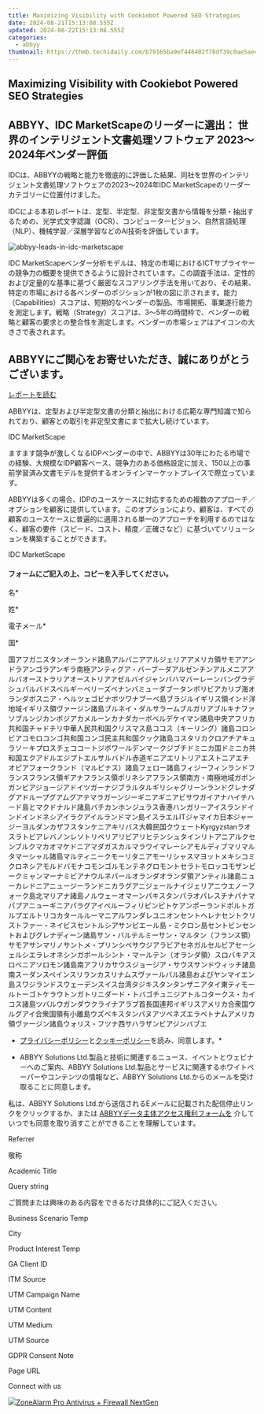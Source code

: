 ```yaml
---
title: Maximizing Visibility with Cookiebot Powered SEO Strategies
date: 2024-08-21T15:13:08.555Z
updated: 2024-08-22T15:13:08.555Z
categories:
  - abbyy
thumbnail: https://thmb.techidaily.com/b79165ba9ef446402f78df39c0ae5aec29c669cdb8669a7402e153be3d685b74.jpg
---
```


## Maximizing Visibility with Cookiebot Powered SEO Strategies

## ABBYY、IDC MarketScapeのリーダーに選出： 世界のインテリジェント文書処理ソフトウェア 2023～2024年ベンダー評価 

IDCは、ABBYYの戦略と能力を徹底的に評価した結果、同社を世界のインテリジェント文書処理ソフトウェアの2023～2024年IDC MarketScapeのリーダーカテゴリーに位置付けました。 

IDCによる本初レポートは、定型、半定型、非定型文書から情報を分類・抽出するための、光学式文字認識（OCR）、コンピュータービジョン、自然言語処理（NLP）、機械学習／深層学習などのAI技術を評価しています。 

![abbyy-leads-in-idc-marketscape](https://content.abbyy.com/-/media/project/abbyy/abbyy/insights/resource-center/content-images/abbyy-leads-in-idc-marketscape-pic.png?h=704&w=800)

IDC MarketScapeベンダー分析モデルは、特定の市場におけるICTサプライヤーの競争力の概要を提供できるように設計されています。この調査手法は、定性的および定量的な基準に基づく厳密なスコアリング手法を用いており、その結果、特定の市場における各ベンダーのポジションが1枚の図に示されます。能力（Capabilities）スコアは、短期的なベンダーの製品、市場開拓、事業遂行能力を測定します。戦略（Strategy）スコアは、3～5年の時間枠で、ベンダーの戦略と顧客の要求との整合性を測定します。ベンダーの市場シェアはアイコンの大きさで表されます。 

## ABBYYにご関心をお寄せいただき、誠にありがとうございます。

[レポートを読む](https://global.abbyy.com/hubfs/documents/content/IDC-MarketScape-Worldwide-Intelligent-Document-Processing-Software-2023-2024-Vendor-Assessment.pdf "Read the report") 

ABBYYは、定型および半定型文書の分類と抽出における広範な専門知識で知られており、顧客との取引を非定型文書にまで拡大し続けています。

IDC MarketScape

ますます競争が激しくなるIDPベンダーの中で、ABBYYは30年にわたる市場での経験、大規模なIDP顧客ベース、競争力のある価格設定に加え、150以上の事前学習済み文書モデルを提供するオンラインマーケットプレイスで際立っています。

ABBYYは多くの場合、IDPのユースケースに対応するための複数のアプローチ／オプションを顧客に提供しています。このオプションにより、顧客は、すべての顧客のユースケースに普遍的に適用される単一のアプローチを利用するのではなく、顧客の要件（スピード、コスト、精度／正確さなど）に基づいてソリューションを構築することができます。

IDC MarketScape

#### フォームにご記入の上、コピーを入手してください。 

名\*

姓\*

電子メール\*

国\*

国アフガニスタンオーランド諸島アルバニアアルジェリアアメリカ領サモアアンドラアンゴラアンギラ南極アンティグア・バーブーダアルゼンチンアルメニアアルバオーストラリアオーストリアアゼルバイジャンバハマバーレーンバングラデシュバルバドスベルギーベリーズベナンバミューダブータンボリビアカリブ海オランダボスニア・ヘルツェゴビナボツワナブーベ島ブラジルイギリス領インド洋地域イギリス領ヴァージン諸島ブルネイ・ダルサラームブルガリアブルキナファソブルンジカンボジアカメルーンカナダカーボベルデケイマン諸島中央アフリカ共和国チャドチリ中華人民共和国クリスマス島ココス（キーリング）諸島コロンビアコモロコンゴ共和国コンゴ民主共和国クック諸島コスタリカクロアチアキュラソーキプロスチェココートジボワールデンマークジブチドミニカ国ドミニカ共和国エクアドルエジプトエルサルバドル赤道ギニアエリトリアエストニアエチオピアフォークランド（マルビナス）諸島フェロー諸島フィジーフィンランドフランスフランス領ギアナフランス領ポリネシアフランス領南方・南極地域ガボンガンビアジョージアドイツガーナジブラルタルギリシャグリーンランドグレナダグアドループグアムグアテマラガーンジーギニアギニアビサウガイアナハイチハード島とマクドナルド諸島バチカンホンジュラス香港ハンガリーアイスランドインドインドネシアイラクアイルランドマン島イスラエルITジャマイカ日本ジャージーヨルダンカザフスタンケニアキリバス大韓民国クウェートKyrgyzstanラオスラトビアレバノンレソトリベリアリビアリヒテンシュタインリトアニアルクセンブルクマカオマケドニアマダガスカルマラウイマレーシアモルディブマリマルタマーシャル諸島マルティニークモーリタニアモーリシャスマヨットメキシコミクロネシアモルドバモナコモンゴルモンテネグロモントセラトモロッコモザンビークミャンマーナミビアナウルネパールオランダオランダ領アンティル諸島ニューカレドニアニュージーランドニカラグアニジェールナイジェリアニウエノーフォーク島北マリアナ諸島ノルウェーオマーンパキスタンパラオパレスチナパナマパプアニューギニアパラグアイペルーフィリピンピトケアンポーランドポルトガルプエルトリコカタールルーマニアルワンダレユニオンセントヘレナセントクリストファー・ネイビスセントルシアサンピエール島・ミクロン島セントビンセントおよびグレナディーン諸島サン・バルテルミーサン・マルタン（フランス領）サモアサンマリノサントメ・プリンシペサウジアラビアセネガルセルビアセーシェルシエラレオネシンガポールシント・マールテン（オランダ領）スロバキアスロベニアソロモン諸島南アフリカサウスジョージア・サウスサンドウィッチ諸島南スーダンスペインスリランカスリナムスヴァールバル諸島およびヤンマイエン島スワジランドスウェーデンスイス台湾タジキスタンタンザニアタイ東ティモールトーゴトケラウトンガトリニダード・トバゴチュニジアトルコタークス・カイコス諸島ツバルウガンダウクライナアラブ首長国連邦イギリスアメリカ合衆国ウルグアイ合衆国領有小離島ウズベキスタンバヌアツベネズエラベトナムアメリカ領ヴァージン諸島ウォリス・フツナ西サハラザンビアジンバブエ

* [プライバシーポリシー](https://tools.techidaily.com/abbyy/products/)と[クッキーポリシー](https://tools.techidaily.com/abbyy/products/)を読み、同意します。\*

* ABBYY Solutions Ltd.製品と技術に関連するニュース、イベントとウェビナーへのご案内、ABBYY Solutions Ltd.製品とサービスに関連するホワイトペーパーやコンテンツの情報など、ABBYY Solutions Ltd.からのメールを受け取ることに同意します。  
    
私は、ABBYY Solutions Ltd.から送信されるEメールに記載された配信停止リンクをクリックするか、または [ABBYYデータ主体アクセス権利フォームを](https://tools.techidaily.com/abbyy/products/) 介していつでも同意を取り消すことができることを理解しています。

Referrer

敬称

Academic Title

Query string

ご質問または興味のある内容をできるだけ具体的にご記入ください。

Business Scenario Temp

City

Product Interest Temp

GA Client ID

ITM Source

UTM Campaign Name

UTM Content

UTM Medium

UTM Source

GDPR Consent Note

Page URL

Connect with us

<ins class="adsbygoogle"
     style="display:block"
     data-ad-format="autorelaxed"
     data-ad-client="ca-pub-7571918770474297"
     data-ad-slot="1223367746"></ins>



<ins class="adsbygoogle"
     style="display:block"
     data-ad-client="ca-pub-7571918770474297"
     data-ad-slot="8358498916"
     data-ad-format="auto"
     data-full-width-responsive="true"></ins>

<!-- affiliate ads begin -->
<a href="https://estore.zonealarm.com/order/checkout.php?PRODS=38658749&QTY=1&AFFILIATE=108875&CART=1"><img src="https://sc1.checkpoint.com/sc1/za/images/boxes/pa_500.png" border="0">ZoneAlarm Pro Antivirus + Firewall NextGen</a>
<!-- affiliate ads end -->